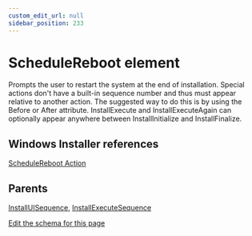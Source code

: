 ```yaml
---
custom_edit_url: null
sidebar_position: 233
---
```

# ScheduleReboot element
Prompts the user to restart the system at the end of installation. Special actions don't have a built-in sequence number and thus must appear relative to another action. The suggested way to do this is by using the Before or After attribute. InstallExecute and InstallExecuteAgain can optionally appear anywhere between InstallInitialize and InstallFinalize.

## Windows Installer references
[ScheduleReboot Action](https://docs.microsoft.com/en-us/windows/win32/msi/schedulereboot-action)

## Parents
[InstallUISequence](installuisequence.md), [InstallExecuteSequence](installexecutesequence.md)

[Edit the schema for this page](https://github.com/wixtoolset/web/blob/master/src/xsd4/wix.xsd)
